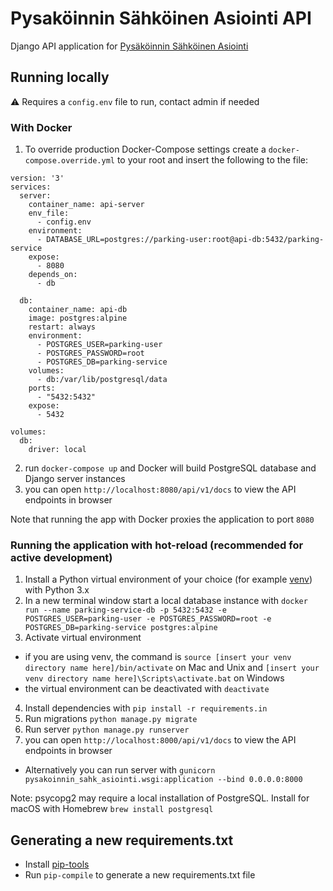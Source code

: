 # Pysaköinnin Sähköinen Asiointi API

Django API application
for [Pysäköinnin Sähköinen Asiointi](https://helsinkisolutionoffice.atlassian.net/wiki/spaces/PSA/overview)

## Running locally

⚠️ ️Requires a `config.env` file to run, contact admin if needed

### With Docker

1. To override production Docker-Compose settings create a `docker-compose.override.yml` to your root and insert the following to the file:

```
version: '3'
services:
  server:
    container_name: api-server
    env_file:
      - config.env
    environment:
      - DATABASE_URL=postgres://parking-user:root@api-db:5432/parking-service
    expose:
      - 8080
    depends_on:
      - db

  db:
    container_name: api-db
    image: postgres:alpine
    restart: always
    environment:
      - POSTGRES_USER=parking-user
      - POSTGRES_PASSWORD=root
      - POSTGRES_DB=parking-service
    volumes:
      - db:/var/lib/postgresql/data
    ports:
      - "5432:5432"
    expose:
      - 5432

volumes:
  db:
    driver: local
```

2. run `docker-compose up` and Docker will build PostgreSQL database and Django server instances
3. you can open `http://localhost:8080/api/v1/docs` to view the API endpoints in browser

Note that running the app with Docker proxies the application to port `8080`

### Running the application with hot-reload (recommended for active development)

1. Install a Python virtual environment of your choice (for example [venv](https://docs.python.org/3/tutorial/venv.html))
  with Python 3.x
2. In a new terminal window start a local database instance with
  `docker run --name parking-service-db -p 5432:5432 -e POSTGRES_USER=parking-user -e POSTGRES_PASSWORD=root -e POSTGRES_DB=parking-service postgres:alpine`
3. Activate virtual environment
  - if you are using venv, the command is `source [insert your venv directory name here]/bin/activate` on Mac and Unix and `[insert your venv directory name here]\Scripts\activate.bat` on Windows
  - the virtual environment can be deactivated with `deactivate`
4. Install dependencies with `pip install -r requirements.in`
5. Run migrations `python manage.py migrate`
6. Run server `python manage.py runserver`
7. you can open `http://localhost:8000/api/v1/docs` to view the API endpoints in browser


- Alternatively you can run server with `gunicorn pysakoinnin_sahk_asiointi.wsgi:application --bind 0.0.0.0:8000`

Note: psycopg2 may require a local installation of PostgreSQL. Install for macOS with Homebrew `brew install postgresql`

## Generating a new requirements.txt

- Install [pip-tools](https://github.com/jazzband/pip-tools)
- Run `pip-compile` to generate a new requirements.txt file 